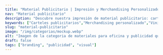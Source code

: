 ```yaml
---
title: "Material Publicitario | Impresión y Merchandising Personalizado"
nav: "Material publicitario"
description: "Descubre nuestra impresión de material publicitario: carteles, vinilos y merchandising personalizado. Calidad y envío rápido. ¡Solicita tu presupuesto hoy!"
keywords: ["Carteles publicitarios","Merchandising personalizado","Vinilos publicitarios","Carpetas personalizadas"]
slug: "material-publicitario"
image: "/img/categorias/mockup.webp"
alt: "Imagen de la categoria de materiales para oficina y publicidad que fabrica Repro Disseny"
draft: false
tags: ["branding", "publicidad", "visual"]
---
```


<CategoryHeader :title="title" :image="image" :link="slug"/>